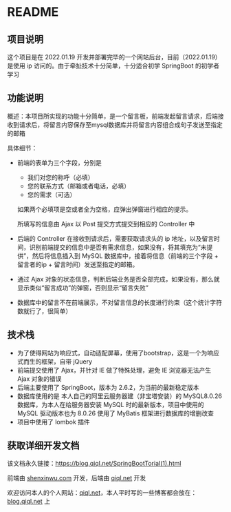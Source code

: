 # README

## 项目说明

这个项目是在 2022.01.19 开发并部署完毕的一个网站后台，目前（2022.01.19）是使用 ip 访问的。由于牵扯技术十分简单，十分适合初学 SpringBoot 的初学者学习

## 功能说明

概述：本项目所实现的功能十分简单，是一个留言板，前端发起留言请求，后端接收到请求后，将留言内容保存至mysql数据库并将留言内容组合成句子发送至指定的邮箱

具体细节：

* 前端的表单为三个字段，分别是

  * 我们对您的称呼（必填）
  * 您的联系方式（邮箱或者电话，必填）
  * 您的需求（可选）

  如果两个必填项是空或者全为空格，应弹出弹窗进行相应的提示。

  所填写的信息由 Ajax 以 Post 提交方式提交到相应的 Controller 中

* 后端的 Controller 在接收到请求后，需要获取请求头的 ip 地址，以及留言时间，识别前端提交的信息中是否有需求信息，如果没有，将其填充为“未提供”，然后将信息插入到 MySQL 数据库中，接着将信息（前端的三个字段 + 留言者的ip + 留言时间）发送至指定的邮箱。

* 通过 Ajax 对象的状态信息，判断后端业务是否全部完成，如果没有，那么就显示类似“留言成功”的弹窗，否则显示“留言失败”

* 数据库中的留言不在前端展示，不对留言信息的长度进行约束（这个统计字符数就行了，很简单）

## 技术栈 

* 为了使得网站为响应式，自动适配屏幕，使用了bootstrap，这是一个为响应式而生的框架，自带 jQuery
* 前端提交使用了 Ajax，并针对 IE 做了特殊处理，避免 IE 浏览器无法产生 Ajax 对象的错误
* 后端主要使用了 SpringBoot，版本为 2.6.2，为当前的最新稳定版本
* 数据库使用的是 本人自己的阿里云服务器建（非宝塔安装）的 MySQL8.0.26 数据库，为本人在给服务器安装 MySQL 时的最新版本，项目中使用的 MySQL 驱动版本也为 8.0.26 使用了 MyBatis 框架进行数据库的增删改查
* 项目中使用了 lombok 插件

##  获取详细开发文档 

该文档永久链接：https://blog.qiql.net/SpringBootTorial(1).html

前端由 [shenxinwu.com](https://shenxinwu.com) 开发，后端由 [qiql.net](https://qiql.net)  开发

欢迎访问本人的个人网站：[qiql.net](https://qiql.net)，本人平时写的一些博客都会放在：[blog.qiql.net](https://blog.qiql.net) 上
